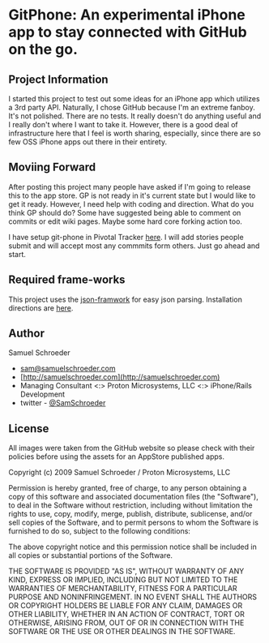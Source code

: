 # GitPhone: An experimental iPhone app to stay connected with GitHub on the go.

## Project Information

I started this project to test out some ideas for an iPhone app which utilizes a 3rd party API.  Naturally, I chose GitHub because I'm an extreme fanboy.
It's not polished.  There are no tests.  It really doesn't do anything useful and I really don't where I want to take it.  However, there is a good deal
of infrastructure here that I feel is worth sharing, especially, since there are so few OSS iPhone apps out there in their entirety.

## Moviing Forward

After posting this project many people have asked if I'm going to release this to the app store.  GP is not ready in it's current state but I would like to
get it ready.  However, I need help with coding and direction.  What do you think GP should do?  Some have suggested being able to comment on commits or edit
wiki pages.  Maybe some hard core forking action too.

I have setup git-phone in Pivotal Tracker [here](http://www.pivotaltracker.com/projects/10185).  I will add stories people submit and will accept most any commmits
form others.  Just go ahead and start.

## Required frame-works

This project uses the [json-framwork](http://code.google.com/p/json-framework/) for easy json parsing.
Installation directions are [here](http://iphone.zcentric.com/2008/08/05/install-jsonframewor/).

## Author

Samuel Schroeder 

* sam@samuelschroeder.com
* [http://samuelschroeder.com](http://samuelschroeder.com)
* Managing Consultant <:> Proton Microsystems, LLC <:> iPhone/Rails Development
* twitter - [@SamSchroeder](http://twitter.com/SamSchroeder)

## License

All images were taken from the GitHub website so please check with their policies before using the assets for an AppStore published apps.

Copyright (c) 2009 Samuel Schroeder / Proton Microsystems, LLC

Permission is hereby granted, free of charge, to any person obtaining
a copy of this software and associated documentation files (the
"Software"), to deal in the Software without restriction, including
without limitation the rights to use, copy, modify, merge, publish,
distribute, sublicense, and/or sell copies of the Software, and to
permit persons to whom the Software is furnished to do so, subject to
the following conditions:

The above copyright notice and this permission notice shall be
included in all copies or substantial portions of the Software.

THE SOFTWARE IS PROVIDED "AS IS", WITHOUT WARRANTY OF ANY KIND,
EXPRESS OR IMPLIED, INCLUDING BUT NOT LIMITED TO THE WARRANTIES OF
MERCHANTABILITY, FITNESS FOR A PARTICULAR PURPOSE AND
NONINFRINGEMENT. IN NO EVENT SHALL THE AUTHORS OR COPYRIGHT HOLDERS BE
LIABLE FOR ANY CLAIM, DAMAGES OR OTHER LIABILITY, WHETHER IN AN ACTION
OF CONTRACT, TORT OR OTHERWISE, ARISING FROM, OUT OF OR IN CONNECTION
WITH THE SOFTWARE OR THE USE OR OTHER DEALINGS IN THE SOFTWARE.
